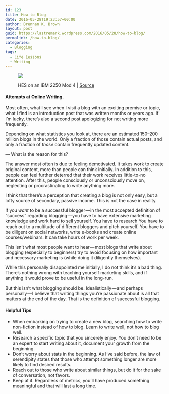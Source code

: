 ```yaml
---
id: 123
title: How to Blog
date: 2016-05-28T19:23:57+00:00
author: Brennan K. Brown
layout: post
guid: https://lastremark.wordpress.com/2016/05/28/how-to-blog/
permalink: /how-to-blog/
categories:
  - Blogging
tags:
  - Life Lessons
  - Writing
---
```


<figure class="wp-caption"> 

<img data-width="1428" data-height="1098" src="https://cdn-images-1.medium.com/max/2560/1*GY915AdPnbSpPbeb93Y-SQ.jpeg" /> <figcaption class="wp-caption-text">HES on an IBM 2250 Mod 4 | <a href="https://en.wikipedia.org/wiki/Light_pen#/media/File:HypertextEditingSystemConsoleBrownUniv1969.jpg" target="_blank" rel="noopener noreferrer">Source</a></figcaption></figure> 

#### Attempts at Online Writing.

Most often, what I see when I visit a blog with an exciting premise or topic, what I find is an introduction post that was written months or years ago. If I’m lucky, there’s also a second post apologizing for not writing more frequently.

Depending on what statistics you look at, there are an estimated 150–200 million blogs in the world. Only a fraction of those contain actual posts, and only a fraction of _those_ contain frequently updated content.

— What is the reason for this?

The answer most often is due to feeling demotivated. It takes work to create original content, more than people can think initially. In addition to this, people can feel further deterred that their work receives little-to-no attention. After this, people consciously or unconsciously move on, neglecting or procrastinating to write anything more.

I think that there’s a perception that creating a blog is not only easy, but a lofty source of secondary, passive income. This is not the case in reality.

If you _want_ to be a successful blogger — in the most accepted definition of “success” regarding blogging — you have to have extensive marketing knowledge and work hard to sell yourself. You have to research You have to reach out to a multitude of different bloggers and pitch yourself. You have to be diligent on social networks, write e-books and create online courses/webinars. It can take hours of work per week.

This isn’t what most people want to hear — most blogs that write about blogging (especially to beginners) try to avoid focusing on how important and necessary marketing is (while doing it diligently themselves).

While this personally disappointed me initially, I do not think it’s a bad thing. There’s nothing wrong with teaching yourself marketing skills, and if anything it would prove to be useful in the long-run.

But this isn’t what blogging should be. Idealistically — and perhaps personally — I believe that writing things you’re passionate about is all that matters at the end of the day. That is the definition of successful blogging.



#### Helpful Tips

  * When embarking on trying to create a new blog, searching how to write non-fiction instead of how to blog. Learn to write well, not how to blog well.
  * Research a specific topic that you sincerely enjoy. You don’t need to be an expert to start writing about it, document your growth from the beginning.
  * Don’t worry about stats in the beginning. As I’ve said before, the law of serendipity states that those who attempt something longer are more likely to find desired results.
  * Reach out to those who write about similar things, but do it for the sake of conversation, not favors.
  * Keep at it. Regardless of metrics, you’ll have produced something meaningful and that will last a long time.